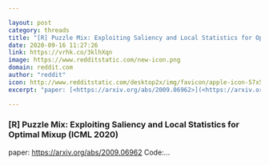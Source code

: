 ```yaml
---

layout: post
category: threads
title: "[R] Puzzle Mix: Exploiting Saliency and Local Statistics for Optimal Mixup (ICML 2020)"
date: 2020-09-16 11:27:26
link: https://vrhk.co/3klhXqn
image: https://www.redditstatic.com/new-icon.png
domain: reddit.com
author: "reddit"
icon: http://www.redditstatic.com/desktop2x/img/favicon/apple-icon-57x57.png
excerpt: "paper: [<https://arxiv.org/abs/2009.06962>](<https://arxiv.org/abs/2009.06962>) Code:..."

---
```


### [R] Puzzle Mix: Exploiting Saliency and Local Statistics for Optimal Mixup (ICML 2020)

paper: [<https://arxiv.org/abs/2009.06962>](<https://arxiv.org/abs/2009.06962>) Code:...
